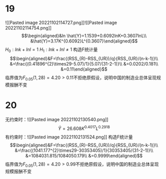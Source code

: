 # 19
![[Pasted image 20221102114727.png]]![[Pasted image 20221102114754.png]]
$$\begin{aligned}&ln \hat{Y}=1.1539+0.6092lnK+0.3607lnL\\
&\hat{Y}=3.17K^{0.6092}L^{0.3607}\end{aligned}$$
$H_{0}:lnk+lnl=1$
$H_{1}:lnk+lnl \ne1$
构造F统计量$$\begin{aligned}&F=\frac{(RSS_{R}-RSS_{UR})/q}{RSS_{UR}/(n-k-1)}\\
&=\frac{(0.41896^{2}\times29-5.07)/1}{5.07/(31-2-1)}\\
&=0.0202/0.181\\
&=0.11\end{aligned}$$
临界值为$F_{0.05}(1,28)=4.20>0.11$不拒绝原假设，说明中国的制造业总体呈现规模报酬不变
# 20
无约束时：![[Pasted image 20221102130540.png]]
$$\hat{Y}=26.608K^{0.4017}L^{0.2918}$$
有约束时：![[Pasted image 20221102131524.png]]
构造F统计量$$\begin{aligned}&F=\frac{(RSS_{R}-RSS_{UR})/q}{RSS_{UR}/(n-k-1)}\\
&=\frac{(1041.177^{2}\times29-30353405)/1}{30353405/(31-2-1)}\\
&=1084031.815/1084050.179\\
&=0.9999\end{aligned}$$
临界值为$F_{0.05}(1,28)=4.20>0.99$不拒绝原假设，说明中国的制造业总体呈现规模报酬不变